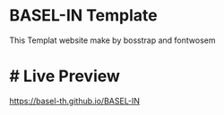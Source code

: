 # BASEL-IN Template

This  Templat  website make by bosstrap and fontwosem 


# # Live Preview 

https://basel-th.github.io/BASEL-IN

